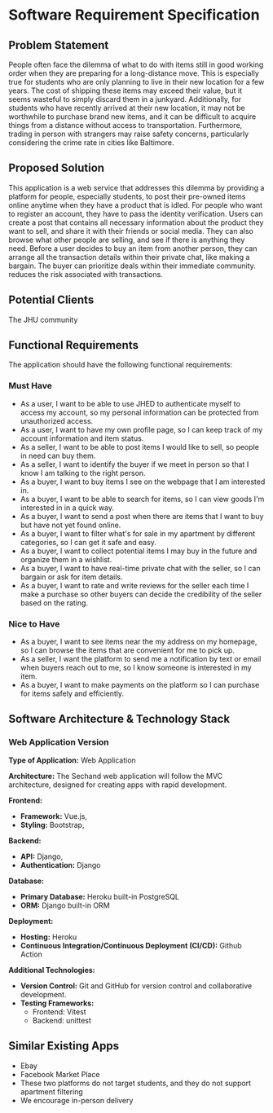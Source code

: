 # Software Requirement Specification

## Problem Statement
People often face the dilemma of what to do with items still in good working order when they are preparing for a long-distance move. This is especially true for students who are only planning to live in their new location for a few years. The cost of shipping these items may exceed their value, but it seems wasteful to simply discard them in a junkyard. Additionally, for students who have recently arrived at their new location, it may not be worthwhile to purchase brand new items, and it can be difficult to acquire things from a distance without access to transportation. Furthermore, trading in person with strangers may raise safety concerns, particularly considering the crime rate in cities like Baltimore.

## Proposed Solution
This application is a web service that addresses this dilemma by providing a platform for people, especially students, to post their pre-owned items online anytime when they have a product that is idled. For people who want to register an account, they have to pass the identity verification. Users can create a post that contains all necessary information about the product they want to sell, and share it with their friends or social media. They can also browse what other people are selling, and see if there is anything they need. Before a user decides to buy an item from another person, they can arrange all the transaction details within their private chat, like making a bargain. The buyer can prioritize deals within their immediate community. reduces the risk associated with transactions.

## Potential Clients
The JHU community

## Functional Requirements
The application should have the following functional requirements:

### Must Have
* As a user, I want to be able to use JHED to authenticate myself to access my account, so my personal information can be protected from unauthorized access.
* As a user, I want to have my own profile page, so I can keep track of my account information and item status.
* As a seller, I want to be able to post items I would like to sell, so people in need can buy them.
* As a seller, I want to identify the buyer if we meet in person so that I know I am talking to the right person.
* As a buyer, I want to buy items I see on the webpage that I am interested in.
* As a buyer, I want to be able to search for items, so I can view goods I'm interested in in a quick way.
* As a buyer, I want to send a post when there are items that I want to buy but have not yet found online.
* As a buyer, I want to filter what's for sale in my apartment by different categories, so I can get it safe and easy.
* As a buyer, I want to collect potential items I may buy in the future and organize them in a wishlist.
* As a buyer, I want to have real-time private chat with the seller, so I can bargain or ask for item details.
* As a buyer, I want to rate and write reviews for the seller each time I make a purchase so other buyers can decide the credibility of the seller based on the rating.
### Nice to Have
* As a buyer, I want to see items near the my address on my homepage, so I can browse the items that are convenient for me to pick up.
* As a seller, I want the platform to send me a notification by text or email when buyers reach out to me, so I know someone is interested in my item.
* As a buyer, I want to make payments on the platform so I can purchase for items safely and efficiently.

## Software Architecture & Technology Stack
### Web Application Version

**Type of Application:** Web Application

**Architecture:** The Sechand web application will follow the MVC architecture, designed for creating apps with rapid development.

**Frontend:**
- **Framework:** Vue.js, 
- **Styling:** Bootstrap,

**Backend:**
- **API:** Django,
- **Authentication:** Django

**Database:**
- **Primary Database:** Heroku built-in PostgreSQL
- **ORM:** Django built-in ORM

**Deployment:**
- **Hosting:** Heroku
- **Continuous Integration/Continuous Deployment (CI/CD):** Github Action

**Additional Technologies:**
- **Version Control:** Git and GitHub for version control and collaborative development.
- **Testing Frameworks:**
  - Frontend: Vitest
  - Backend: unittest

## Similar Existing Apps
* Ebay
* Facebook Market Place
* These two platforms do not target students, and they do not support apartment filtering
* We encourage in-person delivery
